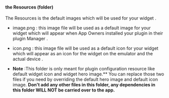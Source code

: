 
#### the Resources (folder)
The Resources is the default images which will be used for your widget .
* image.png : this image file will be used as a default image for your widget which will appear when App Owners installed your plugin in their plugin Manager .

* icon.png : this image file will be used as a default icon for your widget which will appear as an icon for the widget on the emulator and the actual device .

 * **Note** :This folder is only meant for plugin configuration resource like default widget icon and widget hero image.** You can replace those two files if you need by overriding the default hero image and default icon image. **Don't add any other files in this folder, any dependencies in this folder WILL NOT be carried over to the app.**

